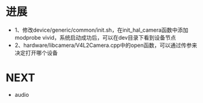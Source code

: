 # 进展
- 1、修改device/generic/common/init.sh，在init_hal_camera函数中添加 modprobe vivid，系统启动成功后，可以在dev目录下看到设备节点
- 2、hardware/libcamera/V4L2Camera.cpp中的open函数，可以通过传参来决定打开哪个设备

# NEXT
- audio
